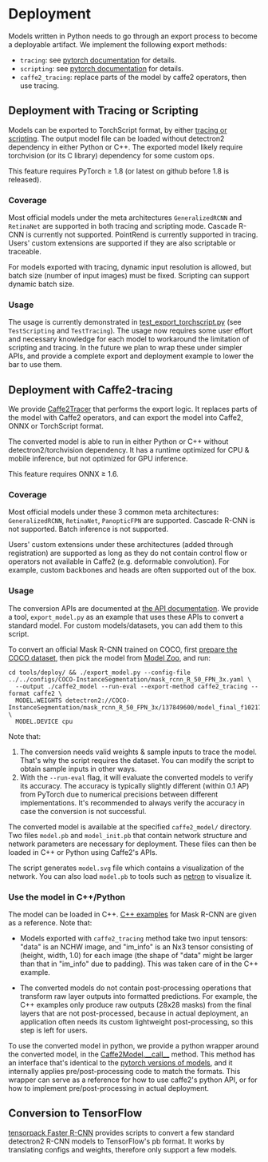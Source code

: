 # Deployment

Models written in Python needs to go through an export process to become a deployable artifact.
We implement the following export methods:

* `tracing`: see [pytorch documentation](https://pytorch.org/tutorials/beginner/Intro_to_TorchScript_tutorial.html) for details.
* `scripting`: see [pytorch documentation](https://pytorch.org/tutorials/beginner/Intro_to_TorchScript_tutorial.html) for details.
* `caffe2_tracing`: replace parts of the model by caffe2 operators, then use tracing.


## Deployment with Tracing or Scripting

Models can be exported to TorchScript format, by either
[tracing or scripting](https://pytorch.org/tutorials/beginner/Intro_to_TorchScript_tutorial.html).
The output model file can be loaded without detectron2 dependency in either Python or C++.
The exported model likely require torchvision (or its C library) dependency for some custom ops.

This feature requires PyTorch ≥ 1.8 (or latest on github before 1.8 is released).

### Coverage
Most official models under the meta architectures `GeneralizedRCNN` and `RetinaNet`
are supported in both tracing and scripting mode. Cascade R-CNN is currently not supported.
PointRend is currently supported in tracing.
Users' custom extensions are supported if they are also scriptable or traceable.

For models exported with tracing, dynamic input resolution is allowed, but batch size
(number of input images) must be fixed.
Scripting can support dynamic batch size.

### Usage

The usage is currently demonstrated in [test_export_torchscript.py](https://github.com/facebookresearch/detectron2/blob/master/tests/test_export_torchscript.py)
(see `TestScripting` and `TestTracing`).
The usage now requires some user effort and necessary knowledge for each model to workaround the limitation of scripting and tracing.
In the future we plan to wrap these under simpler APIs, and provide a complete export and deployment example to lower the bar to use them.

## Deployment with Caffe2-tracing
We provide [Caffe2Tracer](../modules/export.html#detectron2.export.Caffe2Tracer)
that performs the export logic.
It replaces parts of the model with Caffe2 operators,
and can export the model into Caffe2, ONNX or TorchScript format.

The converted model is able to run in either Python or C++ without detectron2/torchvision dependency.
It has a runtime optimized for CPU & mobile inference, but not optimized for GPU inference.

This feature requires ONNX ≥ 1.6.

### Coverage

Most official models under these 3 common meta architectures: `GeneralizedRCNN`, `RetinaNet`, `PanopticFPN`
are supported. Cascade R-CNN is not supported. Batch inference is not supported.

Users' custom extensions under these architectures (added through registration) are supported
as long as they do not contain control flow or operators not available in Caffe2 (e.g. deformable convolution).
For example, custom backbones and heads are often supported out of the box.

### Usage

The conversion APIs are documented at [the API documentation](../modules/export).
We provide a tool, `export_model.py` as an example that uses
these APIs to convert a standard model. For custom models/datasets, you can add them to this script.

To convert an official Mask R-CNN trained on COCO, first
[prepare the COCO dataset](builtin_datasets.md), then pick the model from [Model Zoo](../../MODEL_ZOO.md), and run:
```
cd tools/deploy/ && ./export_model.py --config-file ../../configs/COCO-InstanceSegmentation/mask_rcnn_R_50_FPN_3x.yaml \
  --output ./caffe2_model --run-eval --export-method caffe2_tracing --format caffe2 \
  MODEL.WEIGHTS detectron2://COCO-InstanceSegmentation/mask_rcnn_R_50_FPN_3x/137849600/model_final_f10217.pkl \
  MODEL.DEVICE cpu
```

Note that:
1. The conversion needs valid weights & sample inputs to trace the model. That's why the script requires the dataset.
   You can modify the script to obtain sample inputs in other ways.
2. With the `--run-eval` flag, it will evaluate the converted models to verify its accuracy.
   The accuracy is typically slightly different (within 0.1 AP) from PyTorch due to
   numerical precisions between different implementations.
   It's recommended to always verify the accuracy in case the conversion is not successful.

The converted model is available at the specified `caffe2_model/` directory. Two files `model.pb`
and `model_init.pb` that contain network structure and network parameters are necessary for deployment.
These files can then be loaded in C++ or Python using Caffe2's APIs.

The script generates `model.svg` file which contains a visualization of the network.
You can also load `model.pb` to tools such as [netron](https://github.com/lutzroeder/netron) to visualize it.

### Use the model in C++/Python

The model can be loaded in C++. [C++ examples](../../tools/deploy/) for Mask R-CNN
are given as a reference. Note that:

* Models exported with `caffe2_tracing` method take two input tensors:
  "data" is an NCHW image, and "im_info" is an Nx3 tensor consisting of (height, width, 1.0) for
  each image (the shape of "data" might be larger than that in "im_info" due to padding).
  This was taken care of in the C++ example.

* The converted models do not contain post-processing operations that
  transform raw layer outputs into formatted predictions.
  For example, the C++ examples only produce raw outputs (28x28 masks) from the final
  layers that are not post-processed, because in actual deployment, an application often needs
  its custom lightweight post-processing, so this step is left for users.

To use the converted model in python,
we provide a python wrapper around the converted model, in the
[Caffe2Model.\_\_call\_\_](../modules/export.html#detectron2.export.Caffe2Model.__call__) method.
This method has an interface that's identical to the [pytorch versions of models](./models.md),
and it internally applies pre/post-processing code to match the formats.
This wrapper can serve as a reference for how to use caffe2's python API,
or for how to implement pre/post-processing in actual deployment.

## Conversion to TensorFlow
[tensorpack Faster R-CNN](https://github.com/tensorpack/tensorpack/tree/master/examples/FasterRCNN/convert_d2)
provides scripts to convert a few standard detectron2 R-CNN models to TensorFlow's pb format.
It works by translating configs and weights, therefore only support a few models.
